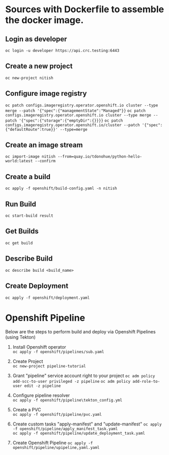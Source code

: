 # Sources with Dockerfile to assemble the docker image.


## Login as developer
`oc login -u developer https://api.crc.testing:6443`

## Create a new project
`oc new-project nitish`

## Configure image registry
`oc patch configs.imageregistry.operator.openshift.io cluster --type merge --patch '{"spec":{"managementState":"Managed"}}`
`oc patch configs.imageregistry.operator.openshift.io cluster --type merge --patch '{"spec":{"storage":{"emptyDir":{}}}}`
`oc patch configs.imageregistry.operator.openshift.io/cluster --patch '{"spec":{"defaultRoute":true}}' --type=merge`

## Create an image stream
`oc import-image nitish --from=quay.io/tdonohue/python-hello-world:latest --confirm`

## Create a build
`oc apply -f openshift/build-config.yaml -n nitish`

##  Run Build
`oc start-build result`

## Get Builds
`oc get build`

## Describe Build
`oc describe build <build_name>`

## Create Deployment
`oc apply -f openshift/deployment.yaml`

# Openshift Pipeline
Below are the steps to perform build and deploy via Openshift Pipelines (using Tekton)

1. Install Openshift operator  
    `oc apply -f openshift/pipelines/sub.yaml`

2. Create Project  
    `oc new-project pipeline-tutorial`

3. Grant "pipeline" service account right to your project
   `oc adm policy add-scc-to-user privileged -z pipeline` 
   `oc adm policy add-role-to-user edit -z pipeline`  

4. Configure pipeline resolver  
    `oc apply -f openshift/pipeline\tekton_config.yml`

5. Create a PVC  
    `oc apply -f openshift/pipeline/pvc.yaml`  

6. Create custom tasks "apply-manifest" and "update-manifest"
    `oc apply -f openshift/pipeline/apply_manifest_task.yaml`  
    `oc apply -f openshift/pipeline/update_deployment_task.yaml`  

7. Create Openshift Pipeline
    `oc apply -f openshift/pipeline/upipeline,yaml.yaml`


